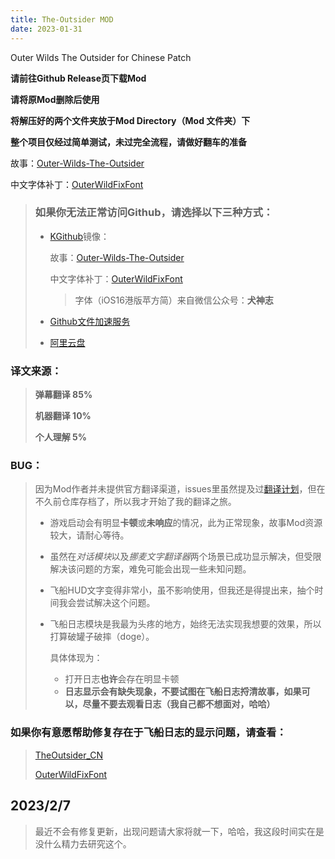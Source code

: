 ```yaml
---
title: The-Outsider MOD
date: 2023-01-31
---
```


Outer Wilds The Outsider for Chinese Patch
<!--more-->

**请前往Github Release页下载Mod**

**请将原Mod删除后使用**

**将解压好的两个文件夹放于Mod Directory（Mod 文件夹）下**

**整个项目仅经过简单测试，未过完全流程，请做好翻车的准备**

故事：[Outer-Wilds-The-Outsider](https://github.com/nice2cu1/Outer-Wilds-The-Outsider/releases/tag/v1)

中文字体补丁：[OuterWildFixFont](https://github.com/nice2cu1/OuterWildFixFont/releases/tag/v1)


>### 如果你无法正常访问Github，请选择以下三种方式：
>
> - [KGithub](http://help.github.com)镜像：
>
>   故事：[Outer-Wilds-The-Outsider](https://github.com/nice2cu1/Outer-Wilds-The-Outsider/releases/tag/v1)
>
>   中文字体补丁：[OuterWildFixFont](https://github.com/nice2cu1/OuterWildFixFont/releases/tag/v1)
>   >  字体（iOS16港版苹方简）来自微信公众号：**犬神志**
>
> - [Github文件加速服务](https://github.nice2cu1.top)
>
> - [阿里云盘](https://www.aliyundrive.com/s/fKV3QL7fNVz)


### 译文来源：
>**弹幕翻译 85%**
>
>**机器翻译 10%**
>
>**个人理解 5%**

### BUG：
>因为Mod作者并未提供官方翻译渠道，issues里虽然提及过[翻译计划](https://github.com/StreetlightsBehindTheTrees/Outer-Wilds-The-Outsider/issues/7)，但在不久前仓库存档了，所以我才开始了我的翻译之旅。
> - 游戏启动会有明显**卡顿**或**未响应**的情况，此为正常现象，故事Mod资源较大，请耐心等待。
>
> - 虽然在*对话模块*以及*挪麦文字翻译器*两个场景已成功显示解决，但受限解决该问题的方案，难免可能会出现一些未知问题。
>
> - 飞船HUD文字变得非常小，虽不影响使用，但我还是得提出来，抽个时间我会尝试解决这个问题。
>
> - 飞船日志模块是我最为头疼的地方，始终无法实现我想要的效果，所以打算破罐子破摔（doge）。
>
>   具体体现为：
>   - 打开日志**也许**会存在明显卡顿 
>   - **日志显示会有缺失现象，不要试图在飞船日志捋清故事，如果可以，尽量不要去观看日志（我自己都不想面对，哈哈）**

### 如果你有意愿帮助修复存在于飞船日志的显示问题，请查看：
> [TheOutsider_CN](https://github.com/nice2cu1/TheOutsider_CN)
>
> [OuterWildFixFont](https://github.com/nice2cu1/OuterWildFixFont)



## 2023/2/7
>最近不会有修复更新，出现问题请大家将就一下，哈哈，我这段时间实在是没什么精力去研究这个。

